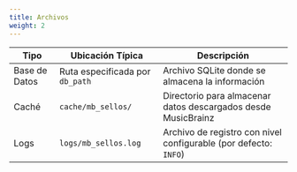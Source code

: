 ```yaml
---
title: Archivos
weight: 2
---
```


|Tipo|Ubicación Típica|Descripción|
|---|---|---|
|Base de Datos|Ruta especificada por `db_path`|Archivo SQLite donde se almacena la información|
|Caché|`cache/mb_sellos/`|Directorio para almacenar datos descargados desde MusicBrainz|
|Logs|`logs/mb_sellos.log`|Archivo de registro con nivel configurable (por defecto: `INFO`)|